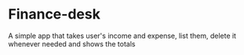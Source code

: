 # Finance-desk
A simple app that takes user's income and expense, list them, delete it whenever needed and shows the totals
